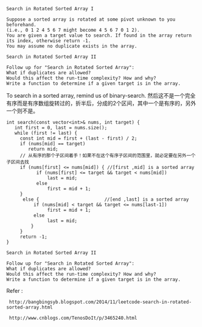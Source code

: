 ```
Search in Rotated Sorted Array I

Suppose a sorted array is rotated at some pivot unknown to you beforehand.
(i.e., 0 1 2 4 5 6 7 might become 4 5 6 7 0 1 2).
You are given a target value to search. If found in the array return its index, otherwise return -1.
You may assume no duplicate exists in the array.

Search in Rotated Sorted Array II

Follow up for "Search in Rotated Sorted Array":
What if duplicates are allowed?
Would this affect the run-time complexity? How and why?
Write a function to determine if a given target is in the array.
```

To search in a sorted array, remind us of binary-search. 然后这不是一个完全有序而是有序数组旋转过的，折半后，分成的2个区间，其中一个是有序的，另外一个则不是。

```
int search(const vector<int>& nums, int target) {
   int first = 0, last = nums.size();
   while (first != last) {
     const int mid = first + (last - first) / 2;
     if (nums[mid] == target)
        return mid;
     // 从有序的那个子区间着手！如果不在这个有序子区间的范围里，就必定要在另外一个子区间去找     
     if (nums[first] <= nums[mid]) { //[first ,mid] is a sorted array
           if (nums[first] <= target && target < nums[mid])
               last = mid;
           else
               first = mid + 1;
     }
      else {                        //[end ,last] is a sorted array
          if (nums[mid] < target && target <= nums[last-1])
               first = mid + 1;
          else
               last = mid;
         }
     }
     return -1;
}
```

```
Search in Rotated Sorted Array II

Follow up for "Search in Rotated Sorted Array":
What if duplicates are allowed?
Would this affect the run-time complexity? How and why?
Write a function to determine if a given target is in the array.
```

Refer :

     http://bangbingsyb.blogspot.com/2014/11/leetcode-search-in-rotated-sorted-array.html
     
     http://www.cnblogs.com/TenosDoIt/p/3465240.html
